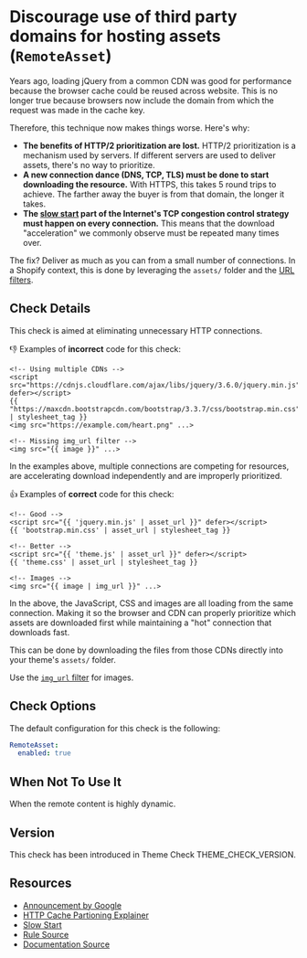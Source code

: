 # Discourage use of third party domains for hosting assets (`RemoteAsset`)

Years ago, loading jQuery from a common CDN was good for performance because the browser cache could be reused across website. This is no longer true because browsers now include the domain from which the request was made in the cache key.

Therefore, this technique now makes things worse. Here's why:

* **The benefits of HTTP/2 prioritization are lost.** HTTP/2 prioritization is a mechanism used by servers. If different servers are used to deliver assets, there's no way to prioritize.
* **A new connection dance (DNS, TCP, TLS) must be done to start downloading the resource.** With HTTPS, this takes 5 round trips to achieve. The farther away the buyer is from that domain, the longer it takes.
* **The [slow start][slowstart] part of the Internet's TCP congestion control strategy must happen on every connection.** This means that the download "acceleration" we commonly observe must be repeated many times over.

The fix? Deliver as much as you can from a small number of connections. In a Shopify context, this is done by leveraging the `assets/` folder and the [URL filters][url_filters].

## Check Details

This check is aimed at eliminating unnecessary HTTP connections.

:-1: Examples of **incorrect** code for this check:

```liquid
<!-- Using multiple CDNs -->
<script src="https://cdnjs.cloudflare.com/ajax/libs/jquery/3.6.0/jquery.min.js" defer></script>
{{ "https://maxcdn.bootstrapcdn.com/bootstrap/3.3.7/css/bootstrap.min.css" | stylesheet_tag }}
<img src="https://example.com/heart.png" ...>

<!-- Missing img_url filter -->
<img src="{{ image }}" ...>
```

In the examples above, multiple connections are competing for resources, are accelerating download independently and are improperly prioritized.

:+1: Examples of **correct** code for this check:

```liquid
<!-- Good -->
<script src="{{ 'jquery.min.js' | asset_url }}" defer></script>
{{ 'bootstrap.min.css' | asset_url | stylesheet_tag }}

<!-- Better -->
<script src="{{ 'theme.js' | asset_url }}" defer></script>
{{ 'theme.css' | asset_url | stylesheet_tag }}

<!-- Images -->
<img src="{{ image | img_url }}" ...>
```

In the above, the JavaScript, CSS and images are all loading from the same connection. Making it so the browser and CDN can properly prioritize which assets are downloaded first while maintaining a "hot" connection that downloads fast.

This can be done by downloading the files from those CDNs directly into your theme's `assets/` folder.

Use the [`img_url` filter][img_url] for images.

## Check Options

The default configuration for this check is the following:

```yaml
RemoteAsset:
  enabled: true
```

## When Not To Use It

When the remote content is highly dynamic.

## Version

This check has been introduced in Theme Check THEME_CHECK_VERSION.

## Resources

- [Announcement by Google][googleprivacy]
- [HTTP Cache Partioning Explainer](https://github.com/shivanigithub/http-cache-partitioning)
- [Slow Start][slowstart]
- [Rule Source][codesource]
- [Documentation Source][docsource]

[googleprivacy]: https://developers.google.com/web/updates/2020/10/http-cache-partitioning#resources
[codesource]: /lib/theme_check/checks/remote_asset.rb
[docsource]: /docs/checks/remote_asset.md
[slowstart]: https://en.wikipedia.org/wiki/TCP_congestion_control#Slow_start
[url_filters]: https://shopify.dev/docs/themes/liquid/reference/filters/url-filters
[img_url]: https://shopify.dev/docs/themes/liquid/reference/filters/url-filters#img_url

